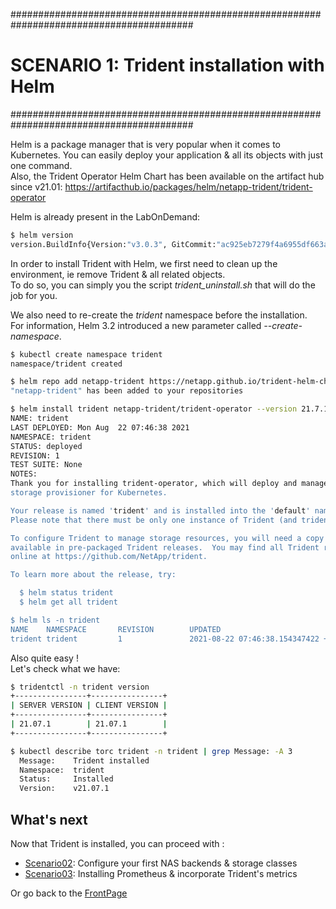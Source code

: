 #########################################################################################
# SCENARIO 1: Trident installation with Helm
#########################################################################################

Helm is a package manager that is very popular when it comes to Kubernetes. You can easily deploy your application & all its objects with just one command.  
Also, the Trident Operator Helm Chart has been available on the artifact hub since v21.01:
https://artifacthub.io/packages/helm/netapp-trident/trident-operator

Helm is already present in the LabOnDemand:

```bash
$ helm version
version.BuildInfo{Version:"v3.0.3", GitCommit:"ac925eb7279f4a6955df663a0128044a8a6b7593", GitTreeState:"clean", GoVersion:"go1.13.6"}
```

In order to install Trident with Helm, we first need to clean up the environment, ie remove Trident & all related objects.  
To do so, you can simply you the script _trident_uninstall.sh_ that will do the job for you.

We also need to re-create the _trident_ namespace before the installation.  
For information, Helm 3.2 introduced a new parameter called _--create-namespace_.  

```bash
$ kubectl create namespace trident
namespace/trident created

$ helm repo add netapp-trident https://netapp.github.io/trident-helm-chart
"netapp-trident" has been added to your repositories

$ helm install trident netapp-trident/trident-operator --version 21.7.1 -n trident
NAME: trident
LAST DEPLOYED: Mon Aug  22 07:46:38 2021
NAMESPACE: trident
STATUS: deployed
REVISION: 1
TEST SUITE: None
NOTES:
Thank you for installing trident-operator, which will deploy and manage NetApp's Trident CSI
storage provisioner for Kubernetes.

Your release is named 'trident' and is installed into the 'default' namespace.
Please note that there must be only one instance of Trident (and trident-operator) in a Kubernetes cluster.

To configure Trident to manage storage resources, you will need a copy of tridentctl, which is
available in pre-packaged Trident releases.  You may find all Trident releases and source code
online at https://github.com/NetApp/trident.

To learn more about the release, try:

  $ helm status trident
  $ helm get all trident

$ helm ls -n trident
NAME    NAMESPACE       REVISION        UPDATED                                 STATUS          CHART                           APP VERSION
trident trident         1               2021-08-22 07:46:38.154347422 +0000 UTC deployed        trident-operator-21.07.1        21.07.1
```

Also quite easy !  
Let's check what we have:

```bash
$ tridentctl -n trident version
+----------------+----------------+
| SERVER VERSION | CLIENT VERSION |
+----------------+----------------+
| 21.07.1        | 21.07.1        |
+----------------+----------------+

$ kubectl describe torc trident -n trident | grep Message: -A 3
  Message:    Trident installed
  Namespace:  trident
  Status:     Installed
  Version:    v21.07.1
```

## What's next

Now that Trident is installed, you can proceed with :  

- [Scenario02](../../Scenario02):  Configure your first NAS backends & storage classes  
- [Scenario03](../../Scenario03):  Installing Prometheus & incorporate Trident's metrics  

Or go back to the [FrontPage](https://github.com/YvosOnTheHub/LabNetApp)